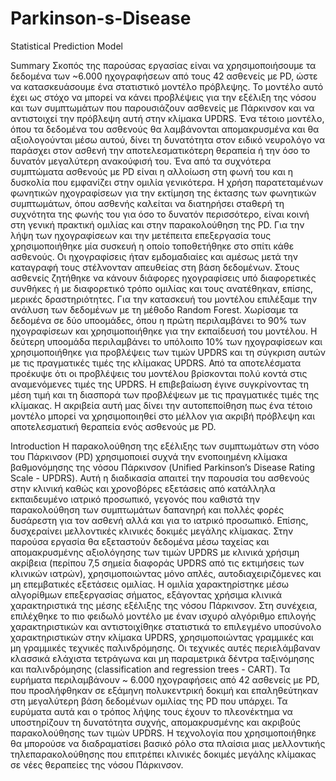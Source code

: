 # Parkinson-s-Disease
Statistical Prediction Model

Summary
Σκοπός της παρούσας εργασίας είναι να χρησιμοποιήσουμε τα δεδομένα των ~6.000 ηχογραφήσεων από τους 42 ασθενείς με PD, ώστε να κατασκευάσουμε ένα στατιστικό μοντέλο πρόβλεψης. Το μοντέλο αυτό έχει ως στόχο να μπορεί να κάνει προβλέψεις για την εξέλιξη της νόσου και των συμπτωμάτων που παρουσιάζουν ασθενείς με Πάρκινσον και να αντιστοιχεί την πρόβλεψη αυτή στην κλίμακα UPDRS. Ένα τέτοιο μοντέλο, όπου τα δεδομένα του ασθενούς θα λαμβάνονται απομακρυσμένα και θα αξιολογούνται μέσω αυτού, δίνει τη δυνατότητα στον ειδικό νευρολόγο να παράσχει στον ασθενή την αποτελεσματικότερη θεραπεία ή την όσο το δυνατόν μεγαλύτερη ανακούφισή του.
Ένα από τα συχνότερα συμπτώματα ασθενούς με PD είναι η αλλοίωση στη φωνή του και η δυσκολία που εμφανίζει στην ομιλία γενικότερα. Η χρήση παρατεταμένων φωνητικών ηχογραφίσεων για την εκτίμηση της έκτασης των φωνητικών συμπτωμάτων, όπου ασθενής καλείται να διατηρήσει σταθερή τη συχνότητα της φωνής του για όσο το δυνατόν περισσότερο, είναι κοινή στη γενική πρακτική ομιλίας και στην παρακολούθηση της PD. Για την λήψη των ηχογραφίσεων και την μετέπειτα επεξεργασία τους χρησιμοποιήθηκε μία συσκευή η οποίο τοποθετήθηκε στο σπίτι κάθε ασθενούς. Οι ηχογραφίσεις ήταν εμδομαδιαίες και αμέσως μετά την καταγραφή τους στέλνονταν απευθείας στη βάση δεδομένων. Στους ασθενείς ζητήθηκε να κάνουν διάφορες ηχογραφίσεις υπό διαφορετικές συνθήκες ή με διαφορετικό τρόπο ομιλίας και τους ανατέθηκαν, επίσης, μερικές δραστηριότητες.
Για την κατασκευή του μοντέλου επιλέξαμε την ανάλυση των δεδομένων με τη μέθοδο Random Forest. Χωρίσαμε τα δεδομένα σε δύο υποομάδες, όπου η πρώτη περιλαμβάνει το 90% των ηχογραφίσεων και χρησιμοποιήθηκε για την εκπαίδευσή του μοντέλου. Η δεύτερη υποομάδα περιλαμβάνει το υπόλοιπο 10% των ηχογραφίσεων και χρησιμοποιήθηκε για προβλέψεις των τιμών UPDRS και τη σύγκριση αυτών με τις πραγματικές τιμές της κλίμακας UPDRS.
Από τα αποτελέσματα προέκυψε ότι οι προβλέψεις του μοντέλου βρίσκονται πολύ κοντά στις αναμενόμενες τιμές της UPDRS. Η επιβεβαίωση έγινε συγκρίνοντας τη μέση τιμή και τη διασπορά των προβλέψεων με τις πραγματικές τιμές της κλίμακας. Η ακριβεία αυτή μας δίνει την αυτοπεποίθηση πως ένα τέτοιο μοντέλο μπορεί να χρησιμοποιηθεί στο μέλλον για ακριβή πρόβλεψη και αποτελεσματική θεραπεία ενός ασθενούς με PD.


Introduction
Η παρακολούθηση της εξέλιξης των συμπτωμάτων στη νόσο του Πάρκινσον (PD) χρησιμοποιεί συχνά την ενοποιημένη κλίμακα βαθμονόμησης της νόσου Πάρκινσον (Unified Parkinson’s Disease Rating Scale - UPDRS). Αυτή η διαδικασία απαιτεί την παρουσία του ασθενούς στην κλινική καθώς και χρονοβόρες εξετάσεις από κατάλληλα εκπαιδευμένο ιατρικό προσωπικό, γεγονός που καθιστά την παρακολούθηση των συμπτωμάτων δαπανηρή και πολλές φορές δυσάρεστη για τον ασθενή αλλά και για το ιατρικό προσωπικό. Επίσης, δυσχεραίνει μελλοντικές κλινικές δοκιμές μεγάλης κλίμακας.
Στην παρούσα εργασία θα εξεταστούν δεδομένα μέσω ταχείας και απομακρυσμένης αξιολόγησης των τιμών UPDRS με κλινικά χρήσιμη ακρίβεια (περίπου 7,5 σημεία διαφοράς UPDRS από τις εκτιμήσεις των κλινικών ιατρών), χρησιμοποιώντας μόνο απλές, αυτοδιαχειριζόμενες και μη επεμβατικές εξετάσεις ομιλίας. Η ομιλία χαρακτηρίστηκε μέσω αλγορίθμων επεξεργασίας σήματος, εξάγοντας χρήσιμα κλινικά χαρακτηριστικά της μέσης εξέλιξης της νόσου Πάρκινσον. Στη συνέχεια, επιλέχθηκε το πιο φειδωλό μοντέλο με έναν ισχυρό αλγόριθμο επιλογής χαρακτηριστικών και αντιστοιχίθηκε στατιστικά το επιλεγμένο υποσύνολο χαρακτηριστικών στην κλίμακα UPDRS, χρησιμοποιώντας γραμμικές και μη γραμμικές τεχνικές παλινδρόμησης. Οι τεχνικές αυτές περιελάμβαναν κλασσικά ελάχιστα τετράγωνα και μη παραμετρικά δέντρα ταξινόμησης και παλινδρόμησης (classification and regression trees - CART). Τα ευρήματα περιλαμβάνουν ~ 6.000 ηχογραφήσεις από 42 ασθενείς με PD, που προσλήφθηκαν σε εξάμηνη πολυκεντρική δοκιμή και επαληθεύτηκαν στη μεγαλύτερη βάση δεδομένων ομιλίας της PD που υπάρχει.
Τα ευρύματα αυτά και ο τρόπος λήψης τους έχουν το πλεονέκτημα να υποστηρίζουν τη δυνατότητα συχνής, απομακρυσμένης και ακριβούς παρακολούθησης των τιμών UPDRS. Η τεχνολογία που χρησιμοποιήθηκε θα μπορούσε να διαδραματίσει βασικό ρόλο στα πλαίσια μιας μελλοντικής τηλεπαρακολούθησης που επιτρέπει κλινικές δοκιμές μεγάλης κλίμακας σε νέες θεραπείες της νόσου Πάρκινσον.
